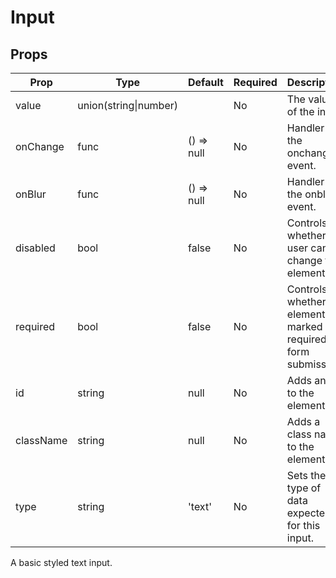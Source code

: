 Input
=====


Props
-----

Prop                  | Type     | Default                   | Required | Description
--------------------- | -------- | ------------------------- | -------- | -----------
value|union(string\|number)||No|The value of the input.
onChange|func|() => null|No|Handler for the onchange event.
onBlur|func|() => null|No|Handler for the onblur event.
disabled|bool|false|No|Controls whether the user can change this element.
required|bool|false|No|Controls whether the element is marked as required for form submission.
id|string|null|No|Adds an id to the element.
className|string|null|No|Adds a class name to the element.
type|string|'text'|No|Sets the type of data expected for this input.

A basic styled text input.
